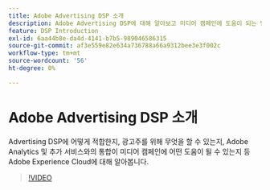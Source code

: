 ```yaml
---
title: Adobe Advertising DSP 소개
description: Adobe Advertising DSP에 대해 알아보고 미디어 캠페인에 도움이 되는 방법을 알아봅니다.
feature: DSP Introduction
exl-id: 6aa44b8e-da4d-4141-b7b5-989046586315
source-git-commit: af3e559e82e634a736788a66a9312bee3e3f002c
workflow-type: tm+mt
source-wordcount: '56'
ht-degree: 0%

---
```


# Adobe Advertising DSP 소개

Advertising DSP에 어떻게 적합한지, 광고주를 위해 무엇을 할 수 있는지, Adobe Analytics 및 추가 서비스와의 통합이 미디어 캠페인에 어떤 도움이 될 수 있는지 등 Adobe Experience Cloud에 대해 알아봅니다.

>[!VIDEO](https://video.tv.adobe.com/v/3412424?captions=kor)
